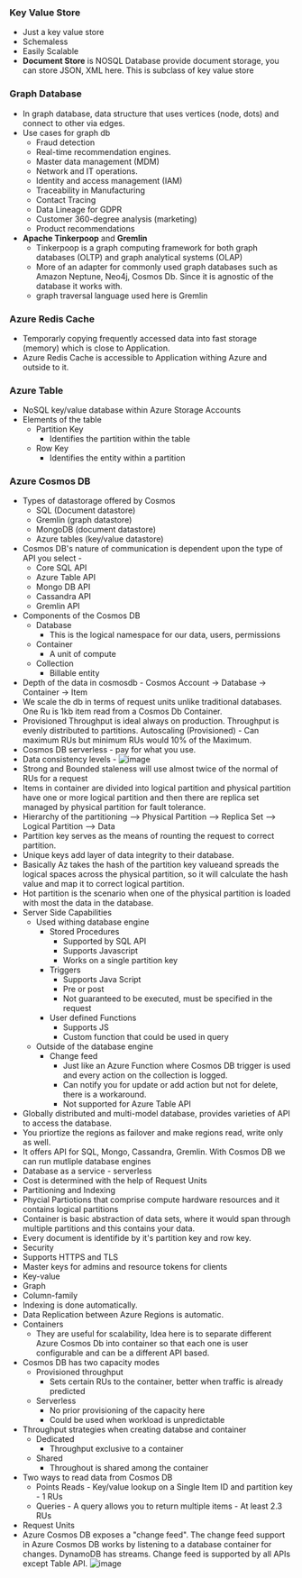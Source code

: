 ### Key Value Store
- Just a key value store
- Schemaless
- Easily Scalable
- **Document Store** is NOSQL Database provide document storage, you can store JSON, XML here. This is subclass of key value store

### Graph Database
- In graph database, data structure that uses vertices (node, dots) and connect to other via edges.
- Use cases for graph db 
    - Fraud detection 
    - Real-time recommendation engines. 
    - Master data management (MDM) 
    - Network and IT operations. 
    - Identity and access management (IAM) 
    - Traceability in Manufacturing 
    - Contact Tracing 
    - Data Lineage for GDPR 
    - Customer 360-degree analysis (marketing) 
    - Product recommendations 
- **Apache Tinkerpoop** and **Gremlin**
    - Tinkerpoop is a graph computing framework for both graph databases (OLTP) and graph analytical systems (OLAP)
    - More of an adapter for commonly used graph databases such as Amazon Neptune, Neo4j, Cosmos Db. Since it is agnostic of the database it works with.
    - graph traversal language used here is Gremlin


### Azure Redis Cache
- Temporarly copying frequently accessed data into fast storage (memory) which is close to Application.
- Azure Redis Cache is accessible to Application withing Azure and outside to it.

### Azure Table
- NoSQL key/value database within Azure Storage Accounts
- Elements of the table
    - Partition Key 
        - Identifies the partition within the table
    - Row Key
        - Identifies the entity within a partition

### Azure Cosmos DB
- Types of datastorage offered by Cosmos
    - SQL (Document datastore)
    - Gremlin (graph datastore) 
    - MongoDB (document datastore)
    - Azure tables (key/value datastore)
- Cosmos DB's nature of communication is dependent upon the type of API you select - 
    - Core SQL API
    - Azure Table API
    - Mongo DB API
    - Cassandra API
    - Gremlin API
- Components of the Cosmos DB
    - Database 
        - This is the logical namespace for our data, users, permissions
    - Container 
        - A unit of compute
    - Collection
        - Billable entity
- Depth of the data in cosmosdb -  Cosmos Account -> Database -> Container -> Item 
- We scale the db in terms of request units unlike traditional databases. One Ru is 1kb item read from a Cosmos Db Container.
- Provisioned Throughput is ideal always on production. Throughput is evenly distributed to partitions. Autoscaling (Provisioned) - Can maximum RUs but minimum RUs would 10% of the Maximum. 
- Cosmos DB serverless - pay for what you use.
- Data consistency levels - 
![image](https://user-images.githubusercontent.com/36666451/172935682-c6009b3f-d5dc-46e9-ab70-6b690ab0695a.png)
 - Strong and Bounded staleness will use almost twice of the normal of RUs for a request 
- Items in container are divided into logical partition and physical partition have one or more logical partition and then there are replica set managed by physical partition for fault tolerance.    
- Hierarchy of the partitioning --> Physical Partition --> Replica Set --> Logical Partition --> Data        
- Partition key serves as the means of rounting the request to correct partition.
- Unique keys add layer of data integrity to their database.
- Basically Az takes the hash of the partition key valueand spreads the logical spaces across the physical partition, so it will calculate the hash value and map it to correct logical partition.
- Hot partition is the scenario when one of the physical partition is loaded with most the data in the database.
- Server Side Capabilities
    - Used withing database engine 
        - Stored Procedures
            - Supported by SQL API
            - Supports Javascript
            - Works on a single partition key
        - Triggers 
            - Supports Java Script
            - Pre or post
            - Not guaranteed to be executed, must be specified in the request
        - User defined Functions
            - Supports JS
            - Custom function that could be used in query
    - Outside of the database engine
        - Change feed
            - Just like an Azure Function where Cosmos DB trigger is used and every action on the collection is logged.
            - Can notify you for update or add action but not for delete, there is a workaround.
            - Not supported for Azure Table API
- Globally distributed and multi-model database, provides varieties of API to access the database.
- You priortize the regions as failover and make regions read, write only as well.
- It offers API for SQL, Mongo, Cassandra, Gremlin. With Cosmos DB we can run mutliple database engines
- Database as a service - serverless
- Cost is determined with the help of Request Units
- Partitioning and Indexing
- Phycial Partiotions that comprise compute hardware resources and it contains logical partitions
- Container is basic abstraction of data sets, where it would span through multiple partitions and this contains your data.
- Every document is identifide by it's partition key and row key.
- Security 
- Supports HTTPS and TLS
- Master keys for admins and resource tokens for clients
- Key-value
- Graph
- Column-family
- Indexing is done automatically.
- Data Replication between Azure Regions is automatic.
- Containers
    - They are useful for scalability, Idea here is to separate different Azure Cosmos Db into container so that each one is user configurable and can be a different API based.
- Cosmos DB has two capacity modes
    - Provisioned throughput 
        - Sets certain RUs to the container, better when traffic is already predicted
    - Serverless
        - No prior provisioning of the capacity here
        - Could be used when workload is unpredictable
- Throughput strategies when creating databse and container
    - Dedicated
        - Throughput exclusive to a container
    - Shared 
        - Throughout is shared among the container
- Two ways to read data from Cosmos DB
    - Points Reads - Key/value lookup on a Single Item ID and partition key - 1 RUs 
    - Queries - A query allows you to return multiple items - At least 2.3 RUs 
- Request Units 
- Azure Cosmos DB exposes a "change feed". The change feed support in Azure Cosmos DB works by listening to a database container for changes. DynamoDB has streams. Change feed is supported by all APIs except Table API. 
![image](https://user-images.githubusercontent.com/36666451/196996297-9bec247c-2adf-4b3a-8082-bb5501632150.png)

